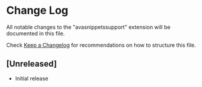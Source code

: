 # Change Log

All notable changes to the "avasnippetssupport" extension will be documented in this file.

Check [Keep a Changelog](http://keepachangelog.com/) for recommendations on how to structure this file.

## [Unreleased]

- Initial release